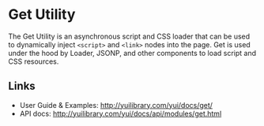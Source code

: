 Get Utility
===========

The Get Utility is an asynchronous script and CSS loader that can be used to
dynamically inject `<script>` and `<link>` nodes into the page. Get is used
under the hood by Loader, JSONP, and other components to load script and CSS
resources.

Links
-----

* User Guide & Examples: http://yuilibrary.com/yui/docs/get/
* API docs: http://yuilibrary.com/yui/docs/api/modules/get.html
